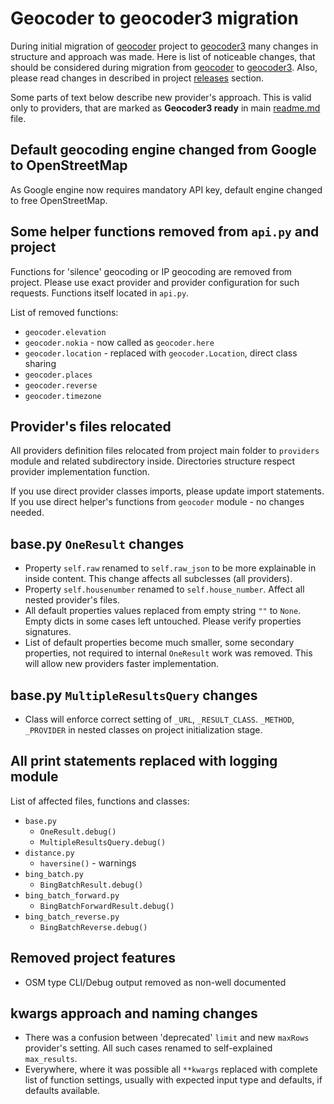 # Geocoder to geocoder3 migration

During initial migration of [geocoder] project to [geocoder3] many changes in
structure and approach was made. Here is list of noticeable changes, that should be
considered during migration from [geocoder] to [geocoder3]. Also, please read changes
in described in project [releases] section.

Some parts of text below describe new provider's approach. This is valid only to
providers, that are marked as **Geocoder3 ready** in main [readme.md] file.

## Default geocoding engine changed from Google to OpenStreetMap

As Google engine now requires mandatory API key, default engine changed to free
OpenStreetMap.

## Some helper functions removed from `api.py` and project

Functions for 'silence' geocoding or IP geocoding are removed from project. Please
use exact provider and provider configuration for such requests. Functions itself
located in `api.py`.

List of removed functions:

- `geocoder.elevation`
- `geocoder.nokia` - now called as `geocoder.here`
- `geocoder.location` - replaced with `geocoder.Location`, direct class sharing
- `geocoder.places`
- `geocoder.reverse`
- `geocoder.timezone`

## Provider's files relocated

All providers definition files relocated from project main folder to `providers`
module and related subdirectory inside. Directories structure respect provider
implementation function.

If you use direct provider classes imports, please update import statements. If you
use direct helper's functions from `geocoder` module - no changes needed.

## base.py `OneResult` changes

- Property `self.raw` renamed to `self.raw_json` to be more explainable in inside
  content. This change affects all subclesses (all providers).
- Property `self.housenumber` renamed to `self.house_number`. Affect all nested
  provider's files.
- All default properties values replaced from empty string `""` to `None`. Empty
  dicts in some cases left untouched. Please verify properties signatures.
- List of default properties become much smaller, some secondary properties, not
  required to internal `OneResult` work was removed. This will allow new providers
  faster implementation.

## base.py `MultipleResultsQuery` changes

- Class will enforce correct setting of `_URL`, `_RESULT_CLASS`. `_METHOD`,
  `_PROVIDER` in nested classes on project initialization stage.

## All print statements replaced with logging module

List of affected files, functions and classes:

- `base.py`
  - `OneResult.debug()`
  - `MultipleResultsQuery.debug()`
- `distance.py`
  - `haversine()` - warnings
- `bing_batch.py`
  - `BingBatchResult.debug()`
- `bing_batch_forward.py`
  - `BingBatchForwardResult.debug()`
- `bing_batch_reverse.py`
  - `BingBatchReverse.debug()`

## Removed project features

- OSM type CLI/Debug output removed as non-well documented

## kwargs approach and naming changes

- There was a confusion between 'deprecated' `limit` and new `maxRows` provider's
  setting. All such cases renamed to self-explained `max_results`.
- Everywhere, where it was possible all `**kwargs` replaced with complete list of
  function settings, usually with expected input type and defaults, if defaults
  available.

[geocoder]: https://github.com/DenisCarriere/geocoder
[geocoder3]: https://github.com/insspb/geocoder3
[releases]: https://github.com/insspb/geocoder3/releases
[readme.md]: https://github.com/insspb/geocoder3#readme

